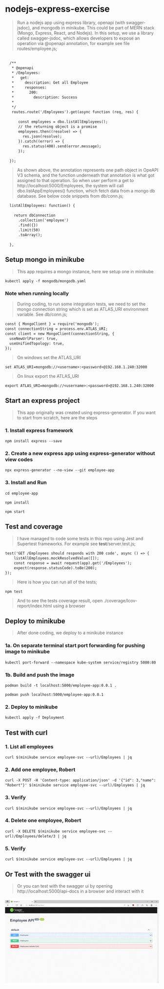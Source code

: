 # nodejs-express-exercise

> Run a nodejs app using express library, openapi (with swagger-jsdoc), and mongodb in minikube. This could be part of MERN stack (Mongo, Express, React, and Nodejs). In this setup, we use a library called swagger-jsdoc, which allows developers to expose an operation via @openapi annotation, for example see file routes/employee.js;

```

  /**
   * @openapi
   * /Employees:
   *   get:
   *     description: Get all Employee
   *     responses: 
   *       200:
   *         description: Success 
   *  
   */
   routes.route('/Employees').get(async function (req, res) {

      const employees = dbo.listAllEmployees();
      // the returning object is a promise
      employees.then((resolve) => {
        res.json(resolve);
      }).catch((error) => {
        res.status(400).send(error.message);
      });  

  });

```

> As shown above, the annotation represents one path object in OpeAPI V3 schema, and the function underneath that annotation is what got assigned to that operation. So when user perform a get to http://localhost:5000/Employees, the system will call dbo.listAppEmployees() function, which fetch data from a mongo db database. See below code snippets from db/conn.js;

```
  listAllEmployees: function() {
    
    return dbConnection
      .collection('employee')
      .find({})
      .limit(50)
      .toArray();
      
  },
```

## Setup mongo in minikube

> This app requires a mongo instance, here we setup one in minikube

```
kubectl apply -f mongodb/mongodb.yaml
```

### Note when running locally

> During coding, to run some integration tests, we need to set the mongo connection string which is set as ATLAS_URI environment variable. See db/conn.js;

```
const { MongoClient } = require('mongodb');
const connectionString = process.env.ATLAS_URI;
const client = new MongoClient(connectionString, {
  useNewUrlParser: true,
  useUnifiedTopology: true,
});
```

> On windows set the ATLAS_URI

```
set ATLAS_URI=mongodb://<username>:<password>@192.168.1.240:32000
```

> On linux export the ATLAS_URI

```
export ATLAS_URI=mongodb://<username>:<password>@192.168.1.240:32000
```

## Start an express project

> This app originally was created using express-generator. If you want to start from scratch, here are the steps  

### 1. Install express framework

```
npm install express --save
```

### 2. Create a new express app using express-generator without view codes

```
npx express-generator --no-view --git employee-app
```

### 3. Install and Run

```
cd employee-app
```

```
npm install
```

```
npm start
```

## Test and coverage

> I have managed to code some tests in this repo using Jest and Supertest frameworks. For example see __test__/server.test.js;

```
test('GET /Employees should responds with 200 code', async () => {
    listAllEmployees.mockResolvedValue([]);
    const response = await request(app).get('/Employees');
    expect(response.statusCode).toBe(200);
});
```

> Here is how you can run all of the tests;

```
npm test
```

> And to see the tests coverage result, open ./coverage/lcov-report/index.html using a browser

## Deploy to minikube

> After done coding, we deploy to a minikube instance

### 1a. On separate terminal start port forwarding for pushing image to minikube

```
kubectl port-forward --namespace kube-system service/registry 5000:80
```

### 1b. Build and push the image

```
podman build -t localhost:5000/employee-app:0.0.1 .
```

```
podman push localhost:5000/employee-app:0.0.1
```

### 2. Deploy to minikube

```
kubectl apply -f Deployment
```

## Test with curl

### 1. List all employees

```
curl $(minikube service employee-svc --url)/Employees | jq
```

### 2. Add one employee, Robert
```
curl -X POST -H 'Content-type: application/json' -d '{"id": 3,"name": "Robert"}' $(minikube service employee-svc --url)/Employees | jq
```
### 3. Verify
```
curl $(minikube service employee-svc --url)/Employees | jq
```
 
### 4. Delete one employee, Robert
```
curl -X DELETE $(minikube service employee-svc --url)/Employees/delete/3 | jq
```
### 5. Verify
```
curl $(minikube service employee-svc --url)/Employees | jq
```
 
## Or Test with the swagger ui

> Or you can test with the swagger ui by opening http://localhost:5000/api-docs in a browser and interact with it

<p align="center"><img src="images/AnimatedSwagger.gif" alt="Test Swagger UI Image"/></p>

